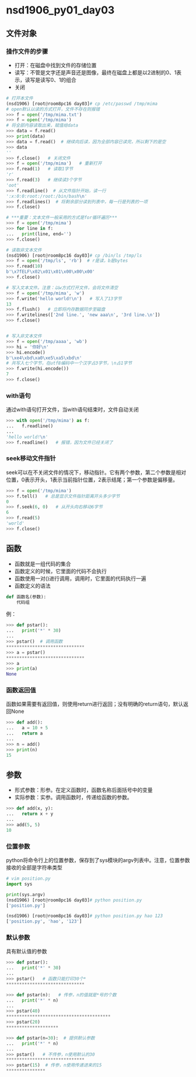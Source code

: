 # nsd1906_py01_day03

## 文件对象

### 操作文件的步骤

- 打开：在磁盘中找到文件的存储位置
- 读写：不管是文字还是声音还是图像，最终在磁盘上都是以2进制的0、1表示，读写是读写0、1的组合
- 关闭

```python
# 打开本文件
(nsd1906) [root@room8pc16 day03]# cp /etc/passwd /tmp/mima
# open默认以读的方式打开，文件不存在则报错
>>> f = open('/tmp/mima.txt')
>>> f = open('/tmp/mima')
# 将全部内容读取出来，赋值给data
>>> data = f.read()
>>> print(data)
>>> data = f.read()  # 继续向后读，因为全部内容已读完，所以剩下的是空
>>> data
''
>>> f.close()   # 关闭文件
>>> f = open('/tmp/mima')   # 重新打开
>>> f.read(1)   # 读取1字节
'r'
>>> f.read(3)   # 继续读3个字节
'oot'
>>> f.readline()  # 从文件指针开始，读一行
':x:0:0:root:/root:/bin/bash\n'
>>> f.readlines()  # 将剩余部分读到列表中，每一行是列表的一项
>>> f.close()

# ***重要：文本文件一般采用的方式是for循环遍历***
>>> f = open('/tmp/mima')
>>> for line in f:
...   print(line, end='')
>>> f.close()

# 读取非文本文件
(nsd1906) [root@room8pc16 day03]# cp /bin/ls /tmp/ls
>>> f = open('/tmp/ls', 'rb')  # r是读，b是bytes
>>> f.read(10)
b'\x7fELF\x02\x01\x01\x00\x00\x00'
>>> f.close()

# 写入文本文件。注意：以w方式打开文件，会将文件清空
>>> f = open('/tmp/mima', 'w')
>>> f.write('hello world!\n')   # 写入了13字节
13
>>> f.flush()   # 立即将内存数据同步至磁盘
>>> f.writelines(['2nd line.', 'new aaa\n', '3rd line.\n'])
>>> f.close()


# 写入非文本文件
>>> f = open('/tmp/aaaa', 'wb')
>>> hi = '你好\n'
>>> hi.encode()
b'\xe4\xbd\xa0\xe5\xa5\xbd\n'
# 共写入七个字节，在utf8编码中一个汉字占3字节，\n占1字节
>>> f.write(hi.encode())
7
>>> f.close()
```

### with语句

通过with语句打开文件，当with语句结束时，文件自动关闭

```python
>>> with open('/tmp/mima') as f:
...   f.readline()
... 
'hello world!\n'
>>> f.readline()   # 报错，因为文件已经关闭了
```

### seek移动文件指针

seek可以在不关闭文件的情况下，移动指针。它有两个参数，第二个参数是相对位置，0表示开头，1表示当前指针位置，2表示结尾；第一个参数是偏移量。

```python
>>> f = open('/tmp/mima')
>>> f.tell()   # 总是显示文件指针距离开头多少字节
0
>>> f.seek(6, 0)   # 从开头向右移动6字节
6
>>> f.read(5)
'world'
>>> f.close()
```

## 函数

- 函数就是一组代码的集合
- 函数定义的时候，它里面的代码不会执行
- 函数使用一对()进行调用，调用时，它里面的代码执行一遍
- 函数定义的语法

```python
def 函数名(参数):
    代码组
```

例：

```python
>>> def pstar():
...   print('*' * 30)
... 
>>> pstar()  # 调用函数
******************************
>>> a = pstar()
******************************
>>> a
>>> print(a)
None
```

### 函数返回值

函数如果需要有返回值，则使用return进行返回；没有明确的return语句，默认返回None

```python
>>> def add():
...   a = 10 + 5
...   return a
... 
>>> n = add()
>>> print(n)
15
```

## 参数

- 形式参数：形参。在定义函数时，函数名称后面括号中的变量
- 实际参数：实参。调用函数时，传递给函数的参数。

```python
>>> def add(x, y):
...   return x + y
... 
>>> add(5, 5)
10
```

### 位置参数

python将命令行上的位置参数，保存到了sys模块的argv列表中。注意，位置参数接收的全部是字符串类型

```python
# vim position.py
import sys

print(sys.argv)
(nsd1906) [root@room8pc16 day03]# python position.py 
['position.py']

(nsd1906) [root@room8pc16 day03]# python position.py hao 123
['position.py', 'hao', '123']
```

### 默认参数

具有默认值的参数

```python
>>> def pstar():
...   print('*' * 30)
... 
>>> pstar()   # 函数只能打印30个*
******************************

>>> def pstar(n):   # 传参，n的值就是*号的个数
...   print('*' * n)
... 
>>> pstar(40)
****************************************
>>> pstar(20)
********************

>>> def pstar(n=30):  # 提供默认参数
...   print('*' * n)
... 
>>> pstar()   # 不传参，n使用默认的30
******************************
>>> pstar(15)  # 传参，n使用传递进来的15
***************

```













